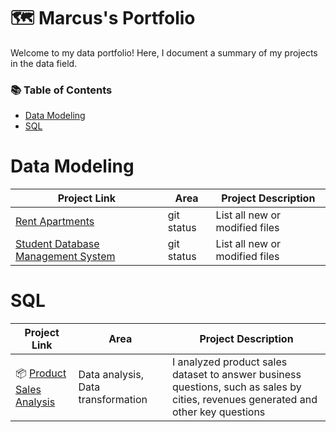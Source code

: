 # 🗺️ Marcus's Portfolio
Welcome to my data portfolio! Here, I document a summary of my projects in the data field.

### 📚 Table of Contents

- [Data Modeling](#data-modeling)
- [SQL](#sql)

# Data Modeling

| Project Link | Area |  Project Description |
| --- | --- | --- |
| [Rent Apartments](https://github.com/marcusasar/Sql_data_models) | git status | List all new or modified files |
| [Student Database Management System](https://github.com/marcusasar/Sql_data_models) | git status | List all new or modified files |


# SQL

| Project Link | Area |  Project Description |
| --- | --- | --- |
| 📦 [Product Sales Analysis](https://github.com/marcusasar/SQL_Product_Case_Study/blob/main/Product_Sales_Case_Study.md) | Data analysis, Data transformation | I analyzed product sales dataset to answer business questions, such as sales by cities, revenues generated and other key questions |







